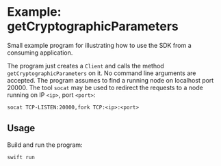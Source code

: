 # Example: getCryptographicParameters

Small example program for illustrating how to use the SDK from a consuming application.

The program just creates a `Client` and calls the method `getCryptographicParameters` on it.
No command line arguments are accepted.
The program assumes to find a running node on localhost port 20000.
The tool `socat` may be used to redirect the requests to a node running on IP `<ip>`, port `<port>`:

```shell
socat TCP-LISTEN:20000,fork TCP:<ip>:<port>
```

## Usage

Build and run the program:

```shell
swift run
```

